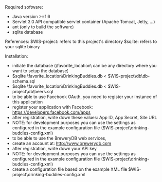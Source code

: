 Required software:
* Java version >=1.6
* Servlet 3.0 API compatible servlet container (Apache Tomcat, Jetty, ...)
* ant (only to build the software)
* sqlite database 

References:
$WIS-project: refers to this project's directory
$sqlite: refers to your sqlite binary 

Installation:
* initiate the database (\favorite_location\ can be any directory where you want to setup the database)
 * $sqlite \favorite_location\DrinkingBuddies.db < $WIS-project\db\db-schema.sql 
 * $sqlite \favorite_location\DrinkingBuddies.db < $WIS-project\db\beers.sql
* to be able to use Facebook OAuth, you need to register your instance of this application
 * register your application with Facebook: https://developers.facebook.com/apps
 * after registration, write down these values: App ID, App Secret, Site URL
 * NOTE: for development purposes you can use the settings as configured in the example configuration file ($WIS-project\drinking-buddies-config.xml) 
* to be able to use the BreweryDB web services,
 * create an account at: http://www.brewerydb.com
 * after registration, write down your API key
 * NOTE: for development purposes you can use the settings as configured in the example configuration file ($WIS-project\drinking-buddies-config.xml)
* create a configuration file based on the example XML file $WIS-project\drinking-buddies-config.xml
